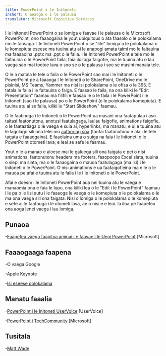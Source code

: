```yaml
---
title: PowerPoint i le Initoneti
inshort: O aoaoga o i le palausa
translator: Microsoft Cognitive Services
---
```


I le Initoneti PowerPoint o se lomiga e faavae i le palausa o le Microsoft PowerPoint,
ono faaaogaina le you\ ubiquitous o ata faasolo o le polokalama mo le tausaga.
I le Initoneti PowerPoint o se \"lite\" lomiga o le polokalama o le komepiuta eseese
ma tuuina atu ai le anapogi amata taimi mo le faitauina ma faasaoina .pptx ma .ppt
o le faila. I le Initoneti PowerPoint e tele mo le faitauina o le PowerPoint faila, faia
iloiloga faigofie, ma le tuuina atu o lau vaega sao mai toetoe lava o soo se
o le palausa i soo se masini manaia tele.

O le a matala le tele o faila o le PowerPoint sao mai i le Initoneti o le PowerPoint pe a faaaoga
I le Initoneti o le SharePoint, OneDrive mo le pisinisi, MS Teams, Yammer ma nisi
isi polokalama o le ofisa o le 365. E tatala le faila i le faitauina o faiga. E faasao le faila,
na ona kiliki le \"Edit Presentation\" faamau ma filifili e faasao le
o le faila i le PowerPoint i le Initoneti (sao i le palausa) po o le PowerPoint (o le
polokalama komepiuta). E tuuina atu ai se faila, kiliki le \"Start Slideshow\" faamau.

O le faatinoga i le Initoneti o le PowerPoint ua masani ona faatapulaa i aso taitasi
faatonutonu, anotusi faatulagaga, laulau faigofie, animations faigofie, o le faataatiaga o le vaega
e suia ai, hyperlinks, ma manatu, e ui e tuuina atu le lagolago sili ona lelei
mo [authoring soa](http://icsh.pt/CoAuthoring) (taufai faatonutonu e ala i le
tele tagata e faaaogaina). E faaolaina uma o suiga na faia i le Initoneti o le PowerPoint
otometi lava; e leai se sefe le faamau.

You\ o le a manao e aloese mai le galuega sili ona faigata e pei o nisi animations, faatonutonu
headers ma footers, faaopoopo Excel siata, tuuina o siepi ma siata,
ma o le faaaogaina o mauoa faatulagaga (ma isi) i le Initoneti o le PowerPoint. O nisi
animations e ua faafaigofieina ma e le o le mauoa pe afai e tuuina atu le faila i le
I le Initoneti o le PowerPoint.

Afai e doesn\ i le Initoneti PowerPoint aua nei tuuina atu le vaega e manaomia ona e faia le
Iopu, ona kiliki lea o le \"Edit i le PowerPoint\" faamau i le pa o le lisi autu i le
faaaoga le vaega o le komepiuta o le polokalama o le ma ona vaega sili ona faigata.
Nisi o lomiga o le polokalama o le komepiuta e sefe ai le faafouga i le otometi lava, ae o nisi e
e leai. Ia iloa pe faapefea ona aoga lenei vaega i lau lomiga.

Punaoa
---------

-[Faapefea vaega faapitoa amioai i e faavae i le Uepi
    PowerPoint](https://support.office.com/en-us/article/How-certain-features-behave-in-web-based-PowerPoint-A931F0C8-1305-4428-8F7C-9CFA00EF28C5)
    \[Microsoft\]

Faaaogaaga faapena
--------------------

-O vaega Google

-Apple Keynote

-[Isi eseese
    polokalama](https://en.wikipedia.org/wiki/Presentation_program)

Manatu faaalia
---------

-[PowerPoint i le Initoneti UserVoice](https://powerpoint.uservoice.com/forums/270149-powerpoint-online)
    \[UserVoice\]

-[PowerPoint i TechCommunity](https://techcommunity.microsoft.com/t5/PowerPoint-Office-Mix/ct-p/PowerPoint)
    \[Microsoft\]

Tusitala
---------

-[Matt Wade](https://www.linkedin.com/in/thatmattwade/)


